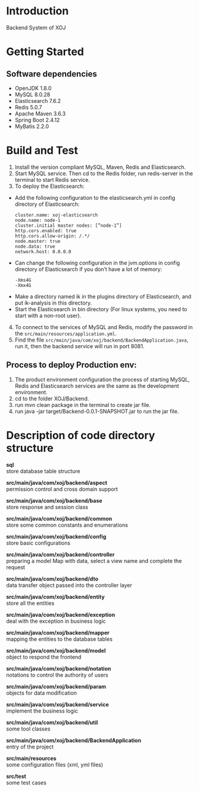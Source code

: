 # Introduction 
Backend System of XOJ

# Getting Started
<!-- 1.	Installation process -->
## Software dependencies
- OpenJDK 1.8.0
- MySQL 8.0.28
- Elasticsearch 7.6.2
- Redis 5.0.7
- Apache Maven 3.6.3
- Spring Boot 2.4.12
- MyBatis 2.2.0
<!-- 3.	Latest releases
4.	API references -->

# Build and Test
1. Install the version compliant MySQL, Maven, Redis and Elasticsearch.
2. Start MySQL service. Then cd to the Redis folder, run redis-server in the terminal to start Redis service.
3. To deploy the Elasticsearch:
- Add the following configuration to the elasticsearch.yml in config directory of Elasticsearch:
    ```
    cluster.name: xoj-elasticsearch
    node.name: node-1
    cluster.initial master nodes: [”node-1”]
    http.cors.enabled: true
    http.cors.allow-origin: /.*/
    node.master: true
    node.data: true
    network.host: 0.0.0.0
    ```
- Can change the following configuration in the jvm.options in config directory of Elasticsearch if you don’t have a lot of memory:
    ```
    -Xms4G
    -Xmx4G
    ```
- Make a directory named ik in the plugins directory of Elasticsearch, and put ik-analysis in this directory.
- Start the Elasticsearch in bin directory (For linux systems, you need to start with a non-root user).
4. To connect to the services of MySQL and Redis, modify the password in the ```src/main/resources/application.yml```.
5. Find the file ```src/main/java/com/xoj/backend/BackendApplication.java```, run it, then the backend service will run in port 8081.

## Process to deploy Production env:
1. The product environment configuration the process of starting MySQL, Redis
and Elasticsearch services are the same as the development environment.
2. cd to the folder XOJ/Backend.
3. run mvn clean package in the terminal to create jar file.
4. run java -jar target/Backend-0.0.1-SNAPSHOT.jar to run the jar file.

<!-- # Contribute
TODO: Explain how other users and developers can contribute to make your code better. 

If you want to learn more about creating good readme files then refer the following [guidelines](https://docs.microsoft.com/en-us/azure/devops/repos/git/create-a-readme?view=azure-devops). You can also seek inspiration from the below readme files:
- [ASP.NET Core](https://github.com/aspnet/Home)
- [Visual Studio Code](https://github.com/Microsoft/vscode)
- [Chakra Core](https://github.com/Microsoft/ChakraCore) -->

# Description of code directory structure
**sql**    
store database table structure

**src/main/java/com/xoj/backend/aspect**   
permission control and cross domain support

**src/main/java/com/xoj/backend/base**   
store response and session class

**src/main/java/com/xoj/backend/common**      
store some common constants and enumerations   

**src/main/java/com/xoj/backend/config**     
store basic configurations

**src/main/java/com/xoj/backend/controller**     
preparing a model Map with data, select a view name and complete the request

**src/main/java/com/xoj/backend/dto**      
data transfer object passed into the controller layer

**src/main/java/com/xoj/backend/entity**   
store all the entities

**src/main/java/com/xoj/backend/exception**  
deal with the exception in business logic

**src/main/java/com/xoj/backend/mapper**   
mapping the entities to the database tables

**src/main/java/com/xoj/backend/model**   
object to respond the frontend

**src/main/java/com/xoj/backend/notation**  
notations to control the authority of users

**src/main/java/com/xoj/backend/param**  
objects for data modification

**src/main/java/com/xoj/backend/service**      
implement the business logic

**src/main/java/com/xoj/backend/util**  
some tool classes

**src/main/java/com/xoj/backend/BackendApplication**   
entry of the project

**src/main/resources**   
some configuration files (xml, yml files)

**src/test**   
some test cases
